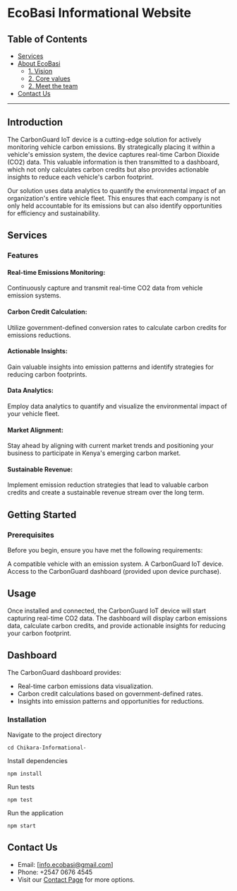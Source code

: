 # EcoBasi Informational Website


## Table of Contents
- [Services](#services)
- [About EcoBasi](#about-ecobasi)
  - [1. Vision](#1-vision)
  - [2. Core values](#2-core-values)
  - [2. Meet the team](#2-meet-the-team)
- [Contact Us](#contact-us)

---
## Introduction

The CarbonGuard IoT device is a cutting-edge solution for actively monitoring vehicle carbon emissions. By strategically placing it within a vehicle's emission system, the device captures real-time Carbon Dioxide (CO2) data. This valuable information is then transmitted to a dashboard, which not only calculates carbon credits but also provides actionable insights to reduce each vehicle's carbon footprint.

Our solution uses data analytics to quantify the environmental impact of an organization's entire vehicle fleet. This ensures that each company is not only held accountable for its emissions but can also identify opportunities for efficiency and sustainability.

## Services

### Features

#### Real-time Emissions Monitoring:
Continuously capture and transmit real-time CO2 data from vehicle emission systems.

#### Carbon Credit Calculation:
Utilize government-defined conversion rates to calculate carbon credits for emissions reductions.

#### Actionable Insights:
Gain valuable insights into emission patterns and identify strategies for reducing carbon footprints.

#### Data Analytics:
Employ data analytics to quantify and visualize the environmental impact of your vehicle fleet.

#### Market Alignment:
Stay ahead by aligning with current market trends and positioning your business to participate in Kenya's emerging carbon market.

#### Sustainable Revenue: 
Implement emission reduction strategies that lead to valuable carbon credits and create a sustainable revenue stream over the long term.


## Getting Started

### Prerequisites
Before you begin, ensure you have met the following requirements:

A compatible vehicle with an emission system.
A CarbonGuard IoT device.
Access to the CarbonGuard dashboard (provided upon device purchase).


## Usage

Once installed and connected, the CarbonGuard IoT device will start capturing real-time CO2 data. The dashboard will display carbon emissions data, calculate carbon credits, and provide actionable insights for reducing your carbon footprint.

## Dashboard

The CarbonGuard dashboard provides:

- Real-time carbon emissions data visualization.
- Carbon credit calculations based on government-defined rates.
- Insights into emission patterns and opportunities for reductions.

### Installation

Navigate to the project directory
```
cd Chikara-Informational-
```
Install dependencies
```
npm install
```
Run tests
```
npm test
```
Run the application
```
npm start
```


## Contact Us
- Email: [info.ecobasi@gmail.com]
- Phone: +2547 0676 4545
- Visit our [Contact Page](#) for more options.
